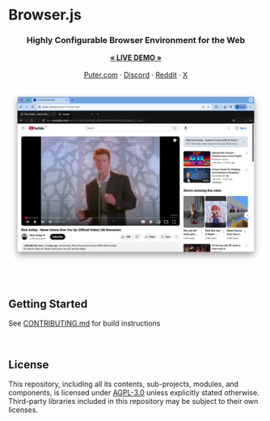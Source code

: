 <h1>Browser.js</h1>

<!--<h3 align="center"><img width="100" alt="Build logo" src="./icon-256.png"></h3>-->
<h3 align="center">Highly Configurable Browser Environment for the Web</h3>

<p align="center">
    <a href="https://puter.com/app/browser"><strong>« LIVE DEMO »</strong></a>
    <br />
    <br />
    <a href="https://puter.com">Puter.com</a>
    ·
    <a href="https://discord.com/invite/PQcx7Teh8u">Discord</a>
    ·
    <a href="https://reddit.com/r/puter">Reddit</a>
    ·
    <a href="https://twitter.com/HeyPuter">X</a>
</p>

<h3 align="center"><img style="border-radius:5px;" alt="screenshot" src="./assets/screenshot.png"></h3>

<br>


## Getting Started

See [CONTRIBUTING.md](/CONTRIBUTING.md) for build instructions

<br>


## License

This repository, including all its contents, sub-projects, modules, and components, is licensed under [AGPL-3.0](https://github.com/HeyPuter/puter/blob/main/LICENSE.txt) unless explicitly stated otherwise. Third-party libraries included in this repository may be subject to their own licenses.

<br/>
